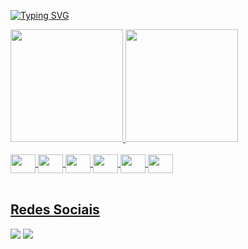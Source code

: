  [![Typing SVG](https://readme-typing-svg.herokuapp.com?font=Kanit&pause=1000&color=9500ff&size=30&center=true&vCenter=true&width=1000&heigth=100&lines=Hello+World,+I´m+Vinícius)](https://git.io/typing-svg)
 
<div>
  <a href="https://github.com/vinicius-sponchiado">
  <img height="180em" src="https://github-readme-stats.vercel.app/api?username=vinicius-sponchiado&show_icons=true&theme=midnight-purple&include_all_commits=true&count_private=true"/>
  <img height="180em" src="https://github-readme-stats.vercel.app/api/top-langs/?username=vinicius-sponchiado&layout=compact&langs_count=7&theme=midnight-purple"/>
</div>

<div style="display: inline_block"><br>
    <img align="center" height="30" width="40" src="https://cdn.jsdelivr.net/gh/devicons/devicon/icons/csharp/csharp-original.svg" />
    <img align="center" height="30" width="40" src="https://cdn.jsdelivr.net/gh/devicons/devicon/icons/html5/html5-original.svg" />
    <img align="center" height="30" width="40" src="https://cdn.jsdelivr.net/gh/devicons/devicon/icons/css3/css3-original.svg" />
    <img align="center" height="30" width="40" src="https://cdn.jsdelivr.net/gh/devicons/devicon/icons/javascript/javascript-original.svg" />
    <img align="center" height="30" width="40" src="https://cdn.jsdelivr.net/gh/devicons/devicon/icons/react/react-original.svg" />
    <img align="center" height="30" width="40" src="https://cdn.jsdelivr.net/gh/devicons/devicon/icons/php/php-plain.svg" />  
</div>
<br>

## Redes Sociais
<div>
  <a href="https://www.linkedin.com/in/vin%C3%ADcius-sponchiado-601137229/" target="_blank"><img src="https://img.shields.io/badge/LinkedIn-0077B5?style=for-the-badge&logo=linkedin&logoColor=white" target="_blank"></a> 
  <a href="https://www.instagram.com/vinii_sponchiado/" target="_blank"><img src="https://img.shields.io/badge/Instagram-E4405F?style=for-the-badge&logo=instagram&logoColor=white" target="_blank"></a> 
</div>
